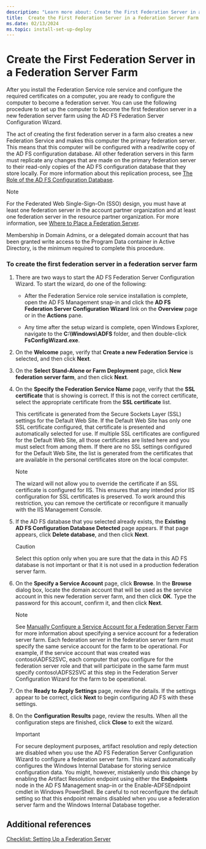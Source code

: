 ```yaml
---
description: "Learn more about: Create the First Federation Server in a Federation Server Farm"
title:  Create the First Federation Server in a Federation Server Farm
ms.date: 02/13/2024
ms.topic: install-set-up-deploy
---
```


# Create the First Federation Server in a Federation Server Farm

After you install the Federation Service role service and configure the required certificates on a computer, you are ready to configure the computer to become a federation server. You can use the following procedure to set up the computer to become the first federation server in a new federation server farm using the AD FS Federation Server Configuration Wizard.

The act of creating the first federation server in a farm also creates a new Federation Service and makes this computer the primary federation server. This means that this computer will be configured with a read\/write copy of the AD FS configuration database. All other federation servers in this farm must replicate any changes that are made on the primary federation server to their read\-only copies of the AD FS configuration database that they store locally. For more information about this replication process, see [The Role of the AD FS Configuration Database](../../ad-fs/technical-reference/The-Role-of-the-AD-FS-Configuration-Database.md).

> [!NOTE]
> For the Federated Web Single\-Sign\-On \(SSO\) design, you must have at least one federation server in the account partner organization and at least one federation server in the resource partner organization. For more information, see [Where to Place a Federation Server](/previous-versions/windows/it-pro/windows-server-2012-R2-and-2012/dd807127(v=ws.11)).

Membership in Domain Admins, or a delegated domain account that has been granted write access to the Program Data container in Active Directory, is the minimum required to complete this procedure.

### To create the first federation server in a federation server farm

1.  There are two ways to start the AD FS Federation Server Configuration Wizard. To start the wizard, do one of the following:

    -   After the Federation Service role service installation is complete, open the AD FS Management snap\-in and click the **AD FS Federation Server Configuration Wizard** link on the **Overview** page or in the **Actions** pane.

    -   Any time after the setup wizard is complete, open Windows Explorer, navigate to the **C:\\Windows\\ADFS** folder, and then double\-click **FsConfigWizard.exe**.

2.  On the **Welcome** page, verify that **Create a new Federation Service** is selected, and then click **Next**.

3.  On the **Select Stand\-Alone or Farm Deployment** page, click **New federation server farm**, and then click **Next**.

4.  On the **Specify the Federation Service Name** page, verify that the **SSL certificate** that is showing is correct. If this is not the correct certificate, select the appropriate certificate from the **SSL certificate** list.

    This certificate is generated from the Secure Sockets Layer \(SSL\) settings for the Default Web Site. If the Default Web Site has only one SSL certificate configured, that certificate is presented and automatically selected for use. If multiple SSL certificates are configured for the Default Web Site, all those certificates are listed here and you must select from among them. If there are no SSL settings configured for the Default Web Site, the list is generated from the certificates that are available in the personal certificates store on the local computer.

    > [!NOTE]
    > The wizard will not allow you to override the certificate if an SSL certificate is configured for IIS. This ensures that any intended prior IIS configuration for SSL certificates is preserved. To work around this restriction, you can remove the certificate or reconfigure it manually with the IIS Management Console.

5.  If the AD FS database that you selected already exists, the **Existing AD FS Configuration Database Detected** page appears. If that page appears, click **Delete database**, and then click **Next**.

    > [!CAUTION]
    > Select this option only when you are sure that the data in this AD FS database is not important or that it is not used in a production federation server farm.

6.  On the **Specify a Service Account** page, click **Browse**. In the **Browse** dialog box, locate the domain account that will be used as the service account in this new federation server farm, and then click **OK**. Type the password for this account, confirm it, and then click **Next**.

    > [!NOTE]
    > See [Manually Configure a Service Account for a Federation Server Farm](Manually-Configure-a-Service-Account-for-a-Federation-Server-Farm.md) for more information about specifying a service account for a federation server farm. Each federation server in the federation server farm must specify the same service account for the farm to be operational. For example, if the service account that was created was contoso\\ADFS2SVC, each computer that you configure for the federation server role and that will participate in the same farm must specify contoso\\ADFS2SVC at this step in the Federation Server Configuration Wizard for the farm to be operational.

7.  On the **Ready to Apply Settings** page, review the details. If the settings appear to be correct, click **Next** to begin configuring AD FS with these settings.

8.  On the **Configuration Results** page, review the results. When all the configuration steps are finished, click **Close**  to exit the wizard.

    > [!IMPORTANT]
    > For secure deployment purposes, artifact resolution and reply detection are disabled when you use the AD FS Federation Server Configuration Wizard to configure a federation server farm. This wizard automatically configures the Windows Internal Database for storing service configuration data. You might, however, mistakenly undo this change by enabling the Artifact Resolution endpoint using either the **Endpoints** node in the AD FS Management snap\-in or the Enable\-ADFSEndpoint cmdlet in Windows PowerShell. Be careful to not reconfigure the default setting so that this endpoint remains disabled when you use a federation server farm and the Windows Internal Database together.

## Additional references
[Checklist: Setting Up a Federation Server](Checklist--Setting-Up-a-Federation-Server.md)

